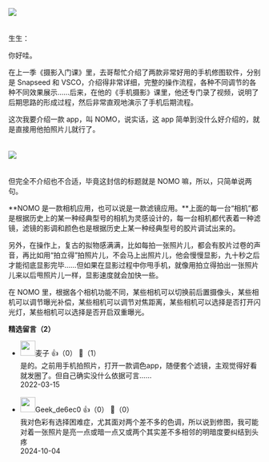 [![](https://static001.geekbang.org/resource/image/1a/e3/1a5f99aceebf06538b9a5d63dcd973e3.jpg?wh=750x360)](http://time.geekbang.org/column/article/493315)

　  
生生：

你好哇。

在上一季《摄影入门课》里，去哥帮忙介绍了两款非常好用的手机修图软件，分别是 Snapseed 和 VSCO，介绍得非常详细，完整的操作流程，各种不同调节的各种不同效果展示……后来，在他的《手机摄影》课里，他还专门录了视频，说明了后期思路的形成过程，然后非常直观地演示了手机后期流程。

这次我要介绍一款 app，叫 NOMO，说实话，这 app 简单到没什么好介绍的，就是直接用他拍照片儿就行了。  
　

![](https://static001.geekbang.org/resource/image/c9/b1/c9274893f72a227af82a07a96a8433b1.jpg?wh=3661x6083)

　  
但完全不介绍也不合适，毕竟这封信的标题就是 NOMO 嘛，所以，只简单说两句。

**NOMO 是一款相机应用，也可以说是一款滤镜应用。**上面的每一台“相机”都是根据历史上的某一种经典型号的相机为灵感设计的，每一台相机都代表着一种滤镜，滤镜的影调和颜色也是根据历史上某一种经典型号的胶片调试出来的。

另外，在操作上，复古的拟物感满满，比如每拍一张照片儿，都会有胶片过卷的声音，再比如用“拍立得”拍照片儿，不会马上出照片儿，他会慢慢显影，九十秒之后才能彻底显影完毕……但如果在显影过程中你甩手机，就像用拍立得拍出一张照片儿来以后甩照片儿一样，显影速度就会加快一些。

在 NOMO 里，根据各个相机功能不同，某些相机可以切换前后置摄像头，某些相机可以调节曝光补偿，某些相机可以调节对焦距离，某些相机可以选择是否打开闪光灯，某些相机可以选择是否开启双重曝光。
<div><strong>精选留言（2）</strong></div><ul>
<li><img src="https://static001.geekbang.org/account/avatar/00/19/2f/f0/2b1acf0a.jpg" width="30px"><span>麦子</span> 👍（0） 💬（1）<div>是的。之前用手机拍照片，打开一款调色app，随便套个滤镜，主观觉得好看就发圈了。但自己确实没什么依据可言……</div>2022-03-15</li><br/><li><img src="" width="30px"><span>Geek_de6ec0</span> 👍（0） 💬（0）<div>我对色彩有选择困难症，尤其面对两个差不多的色调，所以说到修图，我可能对着一张照片是亮一点或暗一点又或两个其实差不多相邻的明暗度要纠结到头疼</div>2024-10-04</li><br/>
</ul>
